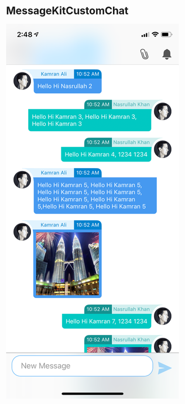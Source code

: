 # MessageKitCustomChat

![alt text](https://github.com/NasrullahKhan/MessageKitCustomChat/blob/master/IMG_6215.PNG)
